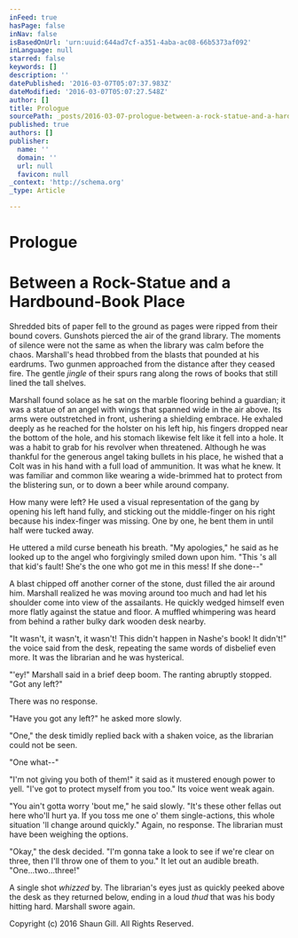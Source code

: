 ```yaml
---
inFeed: true
hasPage: false
inNav: false
isBasedOnUrl: 'urn:uuid:644ad7cf-a351-4aba-ac08-66b5373af092'
inLanguage: null
starred: false
keywords: []
description: ''
datePublished: '2016-03-07T05:07:37.983Z'
dateModified: '2016-03-07T05:07:27.548Z'
author: []
title: Prologue
sourcePath: _posts/2016-03-07-prologue-between-a-rock-statue-and-a-hardbound-book-place.md
published: true
authors: []
publisher:
  name: ''
  domain: ''
  url: null
  favicon: null
_context: 'http://schema.org'
_type: Article

---
```

# Prologue

# Between a Rock-Statue and a Hardbound-Book Place

Shredded bits of paper fell to the ground as pages were ripped from their bound covers. Gunshots pierced the air of the grand library. The moments of silence were not the same as when the library was calm before the chaos. Marshall's head throbbed from the blasts that pounded at his eardrums. Two gunmen approached from the distance after they ceased fire. The gentle _jingle_ of their spurs rang along the rows of books that still lined the tall shelves.

Marshall found solace as he sat on the marble flooring behind a guardian; it was a statue of an angel with wings that spanned wide in the air above. Its arms were outstretched in front, ushering a shielding embrace. He exhaled deeply as he reached for the holster on his left hip, his fingers dropped near the bottom of the hole, and his stomach likewise felt like it fell into a hole. It was a habit to grab for his revolver when threatened. Although he was thankful for the generous angel taking bullets in his place, he wished that a Colt was in his hand with a full load of ammunition. It was what he knew. It was familiar and common like wearing a wide-brimmed hat to protect from the blistering sun, or to down a beer while around company.

How many were left? He used a visual representation of the gang by opening his left hand fully, and sticking out the middle-finger on his right because his index-finger was missing. One by one, he bent them in until half were tucked away.

He uttered a mild curse beneath his breath. "My apologies," he said as he looked up to the angel who forgivingly smiled down upon him. "This 's all that kid's fault! She's the one who got me in this mess! If she done--"

A blast chipped off another corner of the stone, dust filled the air around him. Marshall realized he was moving around too much and had let his shoulder come into view of the assailants. He quickly wedged himself even more flatly against the statue and floor. A muffled whimpering was heard from behind a rather bulky dark wooden desk nearby.

"It wasn't, it wasn't, it wasn't! This didn't happen in Nashe's book! It didn't!" the voice said from the desk, repeating the same words of disbelief even more. It was the librarian and he was hysterical.

"'ey!" Marshall said in a brief deep boom. The ranting abruptly stopped. "Got any left?"

There was no response.

"Have you got any left?" he asked more slowly.

"One," the desk timidly replied back with a shaken voice, as the librarian could not be seen.

"One what--"

"I'm not giving you both of them!" it said as it mustered enough power to yell. "I've got to protect myself from you too." Its voice went weak again.

"You ain't gotta worry 'bout me," he said slowly. "It's these other fellas out here who'll hurt ya. If you toss me one o' them single-actions, this whole situation 'll change around quickly." Again, no response. The librarian must have been weighing the options.

"Okay," the desk decided. "I'm gonna take a look to see if we're clear on three, then I'll throw one of them to you." It let out an audible breath. "One...two...three!"

A single shot _whizzed_ by. The librarian's eyes just as quickly peeked above the desk as they returned below, ending in a loud _thud_ that was his body hitting hard. Marshall swore again.

Copyright (c) 2016 Shaun Gill. All Rights Reserved.